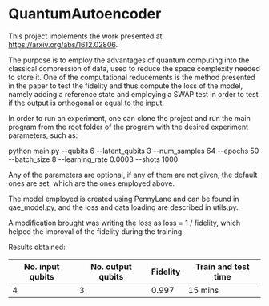 # QuantumAutoencoder

This project implements the work presented at https://arxiv.org/abs/1612.02806.

The purpose is to employ the advantages of quantum computing into the classical compression of data, used to reduce the space complexity needed to store it. One of the computational reducements is the method presented in the paper to test the fidelity and thus compute the loss of the model, namely adding a reference state and employing a SWAP test in order to test if the output is orthogonal or equal to the input.

In order to run an experiment, one can clone the project and run the main program from the root folder of the program with the desired experiment parameters, such as:

python main.py --qubits 6 --latent_qubits 3 --num_samples 64 --epochs 50 --batch_size 8 --learning_rate 0.0003 --shots 1000

Any of the parameters are optional, if any of them are not given, the default ones are set, which are the ones employed above.

The model employed is created using PennyLane and can be found in qae_model.py, and the loss and data loading are described in utils.py.

A modification brought was writing the loss as loss = 1 / fidelity, which helped the improval of the fidelity during the training.

Results obtained: 

| No. input qubits | No. output qubits | Fidelity  | Train and test time  |
| ---------------- | ----------------- | --------- | -------------------- |
|         4        |         3         |   0.997   |        15 mins       |
